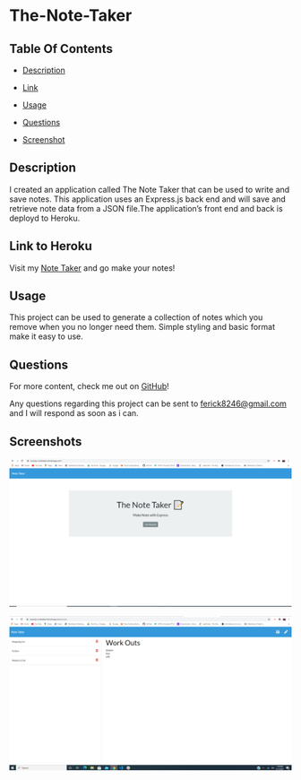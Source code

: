 # The-Note-Taker

## Table Of Contents

* [Description](#description)

* [Link](#link)

* [Usage](#usage)

* [Questions](#questions)

* [Screenshot](#screenshot)

## Description

I created an application called The Note Taker that can be used to write and save notes. This application uses an Express.js back end and will save and retrieve note data from a JSON file.The application’s front end and back is deployd to Heroku.


## Link to Heroku

Visit my [Note Taker](https://woodys-notetaker.herokuapp.com/) and go make your notes!

## Usage

This project can be used to generate a collection of notes which you remove when you no longer need them. Simple styling and basic format make it easy to use.


## Questions

For more content, check me out on [GitHub](https://github.com/ferick8246)!

Any questions regarding this project can be sent to ferick8246@gmail.com and I will respond as soon as i can.


## Screenshots

![picture](https://github.com/ferick8246/The-Note-Taker/blob/9fad005f2ab7f1794bb9b6b5074eff282a717caf/Images/Note%20Taker%20.PNG)


![picture](https://github.com/ferick8246/The-Note-Taker/blob/ca2c77509c7bdd1c7e9bfee77d6aa500f9c36787/Images/Tracker%20Notes.PNG)